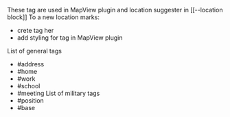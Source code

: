 
These tag are used in MapView plugin and location suggester in [[--location block]]
To a new location marks:
- crete tag her
- add styling for tag in MapView plugin

List of  general tags
- #address 
- #home
- #work 
- #school 
- #meeting 
List of military tags
- #position
- #base

